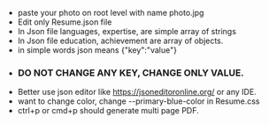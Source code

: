 - paste your photo on root level with name photo.jpg
- Edit only Resume.json file
- In Json file languages, expertise, are simple array of strings
- In Json file education, achievement are array of objects.
- in simple words json means {"key":"value"}
- ### DO NOT CHANGE ANY KEY, CHANGE ONLY VALUE.
- Better use json editor like https://jsoneditoronline.org/ or any IDE.
- want to change color, change --primary-blue-color in Resume.css
- ctrl+p or cmd+p should generate multi page PDF.
